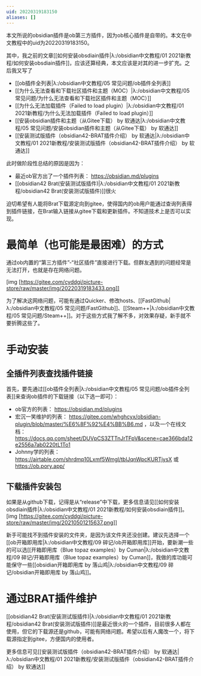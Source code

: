 ```yaml
---
uid: 20220319183150
aliases: []
---
```

本文所说的obsidian插件是ob第三方插件，因为ob核心插件是自带的。本文在中文教程中的uid为20220319183150。

其中，我之前的文章[[如何安装obsdiain插件|λ:/obsidian中文教程/01 2021新教程/如何安装obsdiain插件]]，应该还算经典，本文应该是对其的进一步扩充。之后我又写了
- [[ob插件全列表|λ:/obsidian中文教程/05 常见问题/ob插件全列表]]
- [[为什么无法查看和下载社区插件和主题（MOC）|λ:/obsidian中文教程/05 常见问题/为什么无法查看和下载社区插件和主题（MOC）]]
- [[为什么无法加载插件（Failed to load plugin）|λ:/obsidian中文教程/01 2021新教程/为什么无法加载插件（Failed to load plugin）]]
- [[安装obsidian插件和主题（从Gitee下载） by 软通达|λ:/obsidian中文教程/05 常见问题/安装obsidian插件和主题（从Gitee下载） by 软通达]]
- [[安装测试版插件（obsidian42-BRAT插件介绍） by 软通达|λ:/obsidian中文教程/01 2021新教程/安装测试版插件（obsidian42-BRAT插件介绍） by 软通达]]

此时做阶段性总结的原因是因为：
- 最近ob官方出了一个插件列表：  https://obsidian.md/plugins 
- [[obsidian42 Brat(安装测试版插件)|λ:/obsidian中文教程/01 2021新教程/obsidian42 Brat(安装测试版插件)]]很火

迫切希望有人能将Brat下载源定向到gitee，使得国内的ob用户能通过查询列表得到插件链接，在Brat输入链接从gitee下载和更新插件。不知道技术上是否可以实现。

# 最简单（也可能是最困难）的方式
通过ob内置的“第三方插件”-“社区插件”直接进行下载。但群友遇到的问题经常是无法打开，也就是存在网络问题。

[img [https://gitee.com/cyddgi/picture-store/raw/master/img/20220319183433.png]]

为了解决这网络问题，可能有通过Quicker、修改hosts、[[FastGithub|λ:/obsidian中文教程/05 常见问题/FastGithub]]、[[Steam++|λ:/obsidian中文教程/05 常见问题/Steam++]]。对于这些方式我了解不多，对效果存疑，新手就不要折腾这些了。

# 手动安装
## 全插件列表查找插件链接
首先，要先通过[[ob插件全列表|λ:/obsidian中文教程/05 常见问题/ob插件全列表]]来查询ob插件的下载链接（以下选一即可）：
- ob官方的列表：  https://obsidian.md/plugins 
- 宏沉一笑维护的列表：  https://gitee.com/whghcyx/obsidian-plugin/blob/master/%E6%8F%92%E4%BB%B6.md ，以及一个在线文档： https://docs.qq.com/sheet/DUVpCS3ZTTnJrTFpV&scene=cae366bda12e2556a7ab0220tL1To1 
- Johnny学的列表： https://airtable.com/shrdmp10Lxmf5Wmgl/tblJqnWpcKURTjysX 或  https://ob.pory.app/

## 下载插件安装包
如果是从github下载，记得是从“release”中下载，更多信息请见[[如何安装obsdiain插件|λ:/obsidian中文教程/01 2021新教程/如何安装obsdiain插件]]。
[img [https://gitee.com/cyddgi/picture-store/raw/master/img/20210501215637.png]]

新手可能找不到插件安装的文件夹，是因为该文件夹还没创建。建议先选择一个[[ob开箱即用库|λ:/obsidian中文教程/09 碎记/ob开箱即用库]]开始，要新潮一些的可以选[[开箱即用库（Blue topaz examples）by Cuman|λ:/obsidian中文教程/09 碎记/开箱即用库（Blue topaz examples）by Cuman]]，我做的库功能可能保守一些[[obsidian开箱即用库 by 落山鸡|λ:/obsidian中文教程/09 碎记/obsidian开箱即用库 by 落山鸡]]。


# 通过BRAT插件维护
[[obsidian42 Brat(安装测试版插件)|λ:/obsidian中文教程/01 2021新教程/obsidian42 Brat(安装测试版插件)]]是最近很火的一个插件，目前很多人都在使用，但它的下载源还是github，可能有网络问题。希望以后有人魔改一个，将下载源指定到gitee，方便国内的使用者。

更多信息可见[[安装测试版插件（obsidian42-BRAT插件介绍） by 软通达|λ:/obsidian中文教程/01 2021新教程/安装测试版插件（obsidian42-BRAT插件介绍） by 软通达]]

